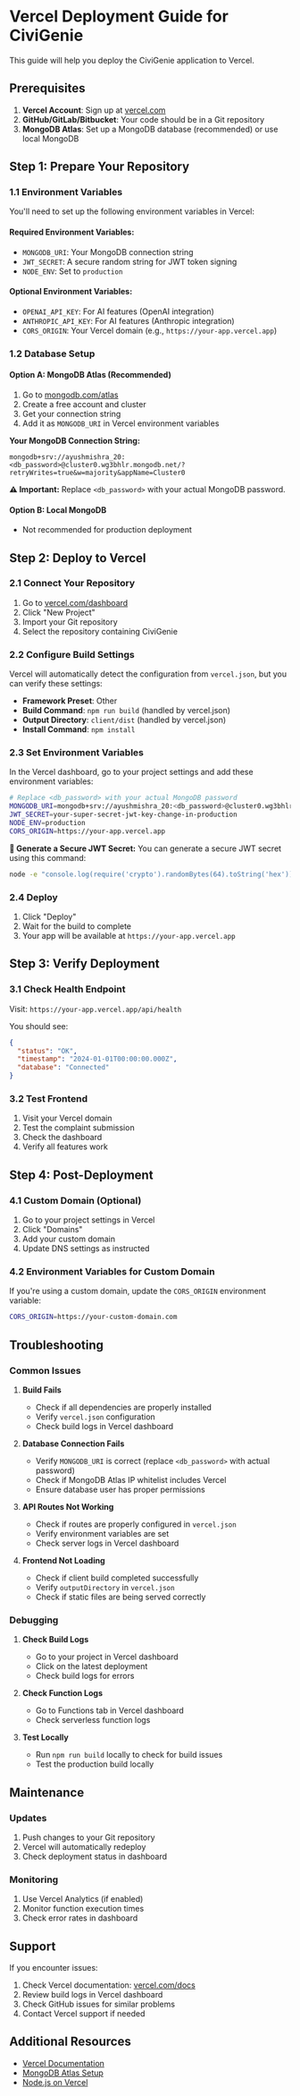 # Vercel Deployment Guide for CiviGenie

This guide will help you deploy the CiviGenie application to Vercel.

## Prerequisites

1. **Vercel Account**: Sign up at [vercel.com](https://vercel.com)
2. **GitHub/GitLab/Bitbucket**: Your code should be in a Git repository
3. **MongoDB Atlas**: Set up a MongoDB database (recommended) or use local MongoDB

## Step 1: Prepare Your Repository

### 1.1 Environment Variables

You'll need to set up the following environment variables in Vercel:

#### Required Environment Variables:
- `MONGODB_URI`: Your MongoDB connection string
- `JWT_SECRET`: A secure random string for JWT token signing
- `NODE_ENV`: Set to `production`

#### Optional Environment Variables:
- `OPENAI_API_KEY`: For AI features (OpenAI integration)
- `ANTHROPIC_API_KEY`: For AI features (Anthropic integration)
- `CORS_ORIGIN`: Your Vercel domain (e.g., `https://your-app.vercel.app`)

### 1.2 Database Setup

#### Option A: MongoDB Atlas (Recommended)
1. Go to [mongodb.com/atlas](https://www.mongodb.com/atlas)
2. Create a free account and cluster
3. Get your connection string
4. Add it as `MONGODB_URI` in Vercel environment variables

**Your MongoDB Connection String:**
```
mongodb+srv://ayushmishra_20:<db_password>@cluster0.wg3bhlr.mongodb.net/?retryWrites=true&w=majority&appName=Cluster0
```

**⚠️ Important:** Replace `<db_password>` with your actual MongoDB password.

#### Option B: Local MongoDB
- Not recommended for production deployment

## Step 2: Deploy to Vercel

### 2.1 Connect Your Repository

1. Go to [vercel.com/dashboard](https://vercel.com/dashboard)
2. Click "New Project"
3. Import your Git repository
4. Select the repository containing CiviGenie

### 2.2 Configure Build Settings

Vercel will automatically detect the configuration from `vercel.json`, but you can verify these settings:

- **Framework Preset**: Other
- **Build Command**: `npm run build` (handled by vercel.json)
- **Output Directory**: `client/dist` (handled by vercel.json)
- **Install Command**: `npm install`

### 2.3 Set Environment Variables

In the Vercel dashboard, go to your project settings and add these environment variables:

```bash
# Replace <db_password> with your actual MongoDB password
MONGODB_URI=mongodb+srv://ayushmishra_20:<db_password>@cluster0.wg3bhlr.mongodb.net/civigenie?retryWrites=true&w=majority&appName=Cluster0
JWT_SECRET=your-super-secret-jwt-key-change-in-production
NODE_ENV=production
CORS_ORIGIN=https://your-app.vercel.app
```

**🔑 Generate a Secure JWT Secret:**
You can generate a secure JWT secret using this command:
```bash
node -e "console.log(require('crypto').randomBytes(64).toString('hex'))"
```

### 2.4 Deploy

1. Click "Deploy"
2. Wait for the build to complete
3. Your app will be available at `https://your-app.vercel.app`

## Step 3: Verify Deployment

### 3.1 Check Health Endpoint

Visit: `https://your-app.vercel.app/api/health`

You should see:
```json
{
  "status": "OK",
  "timestamp": "2024-01-01T00:00:00.000Z",
  "database": "Connected"
}
```

### 3.2 Test Frontend

1. Visit your Vercel domain
2. Test the complaint submission
3. Check the dashboard
4. Verify all features work

## Step 4: Post-Deployment

### 4.1 Custom Domain (Optional)

1. Go to your project settings in Vercel
2. Click "Domains"
3. Add your custom domain
4. Update DNS settings as instructed

### 4.2 Environment Variables for Custom Domain

If you're using a custom domain, update the `CORS_ORIGIN` environment variable:

```bash
CORS_ORIGIN=https://your-custom-domain.com
```

## Troubleshooting

### Common Issues

1. **Build Fails**
   - Check if all dependencies are properly installed
   - Verify `vercel.json` configuration
   - Check build logs in Vercel dashboard

2. **Database Connection Fails**
   - Verify `MONGODB_URI` is correct (replace `<db_password>` with actual password)
   - Check if MongoDB Atlas IP whitelist includes Vercel
   - Ensure database user has proper permissions

3. **API Routes Not Working**
   - Check if routes are properly configured in `vercel.json`
   - Verify environment variables are set
   - Check server logs in Vercel dashboard

4. **Frontend Not Loading**
   - Check if client build completed successfully
   - Verify `outputDirectory` in `vercel.json`
   - Check if static files are being served correctly

### Debugging

1. **Check Build Logs**
   - Go to your project in Vercel dashboard
   - Click on the latest deployment
   - Check build logs for errors

2. **Check Function Logs**
   - Go to Functions tab in Vercel dashboard
   - Check serverless function logs

3. **Test Locally**
   - Run `npm run build` locally to check for build issues
   - Test the production build locally

## Maintenance

### Updates

1. Push changes to your Git repository
2. Vercel will automatically redeploy
3. Check deployment status in dashboard

### Monitoring

1. Use Vercel Analytics (if enabled)
2. Monitor function execution times
3. Check error rates in dashboard

## Support

If you encounter issues:

1. Check Vercel documentation: [vercel.com/docs](https://vercel.com/docs)
2. Review build logs in Vercel dashboard
3. Check GitHub issues for similar problems
4. Contact Vercel support if needed

## Additional Resources

- [Vercel Documentation](https://vercel.com/docs)
- [MongoDB Atlas Setup](https://docs.atlas.mongodb.com/)
- [Node.js on Vercel](https://vercel.com/docs/runtimes#official-runtimes/node-js)
